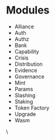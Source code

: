 # Modules

* Alliance
* Auth
* Authz
* Bank
* Capability
* Crisis
* Distribution
* Evidence
* Governance
* Mint
* Params
* Slashing
* Staking
* Token Factory
* Upgrade
* Wasm

\
